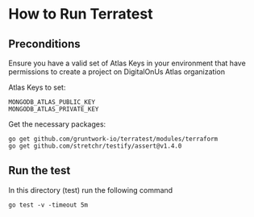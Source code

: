 # How to Run Terratest

## Preconditions

Ensure you have a valid set of Atlas Keys in your environment that have permissions to create a project on DigitalOnUs Atlas organization

Atlas Keys to set:
```
MONGODB_ATLAS_PUBLIC_KEY
MONGODB_ATLAS_PRIVATE_KEY
```

Get the necessary packages:
```
go get github.com/gruntwork-io/terratest/modules/terraform 
go get github.com/stretchr/testify/assert@v1.4.0
```


## Run the test

In this directory (test) run the following command

```
go test -v -timeout 5m
```
